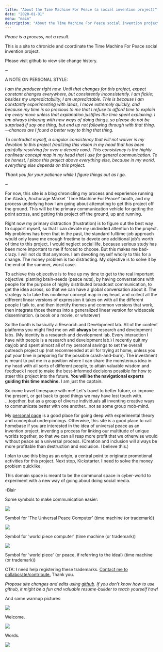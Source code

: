 ```yaml
---
title: "About the Time Machine For Peace (a social invention project)"
date: "2020-01-01"
menu: "main"
description: "About the Time Machine For Peace social invention project."
---
```



_Peace is a process, not a result._

This is a site to chronicle and coordinate the Time Machine For Peace social invention project.

Please visit github to view site change history.

~

A NOTE ON PERSONAL STYLE:

_I am the producer right now. Until that changes for this project, expect constant changes everywhere, but consistently inconsistently. I am fickle; besides my unpredictability, I am unpredictable. This is because I am constantly experimenting with ideas, I move extremely quickly, and because my time is so precious to me that I refuse to afford time to explain my every move unless that explanation justifies the time spent explaining. I am always tinkering with new ways of doing things, so please do not be surprised if say one thing, but end up not following through with that thing. --chances are I found a better way to thing that thing._

_To contradict myself, a singular consistency that will not waiver is my devotion to this project (realizing this vision in my head that has been painfully resolving for over a decade now). This consistency is the highly nonlinear concept map in my head that I use for general communication. To be honest, I place this project above everything else, because in my world, everything else depends on this project._

_Thank you for your patience while I figure things out as I go._

~

For now, this site is a blog chronicling my process and experience running the Alaska, Anchorage Market 'Time Machine For Peace!' booth, and my process underlying how I am going about attempting to get this project off the ground. This will be the primary communication vehicle for getting the point across, and getting this project off the ground, up and running.

Right now my primary distraction (frustration) is to figure out the best way to support myself, so that I can devote my undivided attention to the project. My problems has been that in the past, the standard fulltime-job approach would only leave me enough freetime to devote one additional job's worth of time to this project. I would neglect social life, because serious study has been more important to me if forced to choose. But this makes me bad-crazy. I will not do that anymore. I am devoting myself wholly to this for a change. The money problem is too distracting. My objective is to solve it by the end of the summer, worst case.

To achieve this objecetive is to free up my time to get to the real important objective: planting brain-seeds (peace nuts), by having conversations with people for the purpose of highly distributed broadcast communication, to get the idea across, so that we can have a global conversation about it. The strategy is to take this nonlinear concept map in my head, and collect all the different linear versions of expression it takes on with all the different people I talk to, and then identify themes and common versions that work, then integrate those themes into a generalized linear version for widescale dissemination. (a book or a movie, or whatever)

So the booth is basically a Research and Development lab. All of the content platforms you might find me on will **always** be research and development labs. (My identity is a research and development lab. Every interaction I have with people is a research and development lab.) I recently quit my dayjob and spent almost all of my personal savings to set the overall outreach project up (not recommended at all for trying at home, unless you put your time in preparing for the possible crash-and-burn). The investment is meant to put me in a position where I can share the monsterous idea in my head with all sorts of different people, to attain valuable wisdom and feedback I need to make the best-informed decisions possible for how to steer this project into the future. **You will be the navigational experts guiding this time machine.** I am just the captain.

So come travel timespace with me! Let's travel to better future, or improve the present, or get back to good things we may have lost touch with. ...together, but as a group of diverse individuals all inventing creative ways to communicate better with one another...not as some group mob-mind.

My [personal page](https://blairmunroakusa.wp.computer/) is a good place for going deep with experimental theory and conceptual underpinnings. Otherwise, this site is a good place to call homebase if you are interested in the idea of universal peace as an invention project, inventing a process for linking our multitude of unique worlds together, so that we can all reap more profit that we otherwise would without peace as a universal process. (Creation and inclusion will always be more profitable than destruction and exclusion. I believe this.)

I plan to use this blog as an origin, a central point to originate promotional activities for this project. Next stop, Kickstarter. I need to solve the money problem quicklike.

This domain space is meant to be the communal space in cyber-world to experiment with a new way of going about doing social media.

-Blair

Some symbols to make communication easier:

<div class="figure" style="figure-size:small;">

![](/images/UPC.png)

<p class="caption">Symbol for 'The Universal Peace Computer' (time machine (or trademark))</p>

<div class="figure">

![](/images/WPC.png)

<p class="caption">Symbol for 'world piece computer' (time machine (or trademark))</p>

</div>

</div>

<div class="figure">

![](/images/WP.png)

<p class="caption">Symbol for 'world piece' (or peace, if referring to the ideal) (time machine (or trademark))</p>

</div>


CTA:
I need help registering these trademarks. [Contact me to collaborate/contribute.](mailto:timemachine@wp.computer) Thank you.

_Propose site changes and edits using [github](https://github.com/wp-computer/timemachineforpeace.git). If you don't know how to use github, it might be a fun and valuable resume-builder to teach yourself how!_

And some warmup pictures:

<div class="figure">

![](/images/booth/main0612.jpg)

<p class="caption">Welcome.</p>

</div>

<div class="figure">

![](/images/booth/signage0612.jpg)

<p class="caption">Words.</p>

</div>

<div class="figure">

![](/images/booth/NSA.jpg)

</div>

